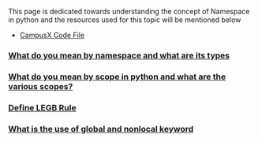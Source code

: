 This page is dedicated towards understanding the concept of Namespace in python and the resources used for this topic will be mentioned below

- [CampusX Code File](https://colab.research.google.com/drive/1P5jtGzaVkIjEFFr6WSrzs0capal32QPn?usp=sharing)


### [What do you mean by namespace and what are its types](#)


### [What do you mean by scope in python and what are the various scopes?](#)


### [Define LEGB Rule](#)


### [What is the use of global and nonlocal keyword](#)

